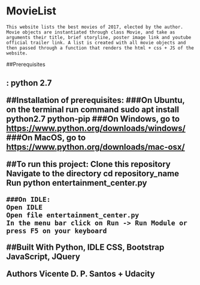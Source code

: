 <h1>MovieList</h1>

	This website lists the best movies of 2017, elected by the author. Movie objects are instantiated through class Movie, and take as arguments their title, brief storyline, poster image link and youtube official trailer link. A list is created with all movie objects and then passed through a function that renders the html + css + JS of the website.

##Prerequisites <h2>:
	python 2.7

##Installation of prerequisites:
	###On Ubuntu, on the terminal run command sudo apt install python2.7 python-pip
	###On Windows, go to https://www.python.org/downloads/windows/
	###On MacOS, go to https://www.python.org/downloads/mac-osx/

##To run this project:
	Clone this repository
	Navigate to the directory cd repository_name
	Run python entertainment_center.py
	
	###On IDLE:
	Open IDLE
	Open file entertainment_center.py
	In the menu bar click on Run -> Run Module or press F5 on your keyboard

##Built With
	Python, IDLE
	CSS, Bootstrap
	JavaScript, JQuery

Authors
Vicente D. P. Santos + Udacity
